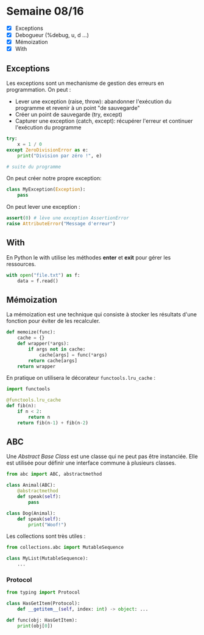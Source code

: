 # Semaine 08/16

- [x] Exceptions
- [x] Debogueur (%debug, u, d ...)
- [x] Mémoization
- [x] With

## Exceptions

Les exceptions sont un mechanisme de gestion des erreurs en programmation.
On peut : 
- Lever une exception (raise, throw): abandonner l'exécution du programme et revenir à un point "de sauvegarde"
- Créer un point de sauvegarde (try, except)
- Capturer une exception (catch, except): récupérer l'erreur et continuer l'exécution du programme

```py
try:
    x = 1 / 0
except ZeroDivisionError as e:
    print("Division par zéro !", e)

# suite du programme
```

On peut créer notre propre exception: 

```py
class MyException(Exception):
    pass
```

On peut lever une exception :

```py
assert(0) # lève une exception AssertionError
raise AttributeError("Message d'erreur")
```

## With

En Python le with utilise les méthodes __enter__ et __exit__ pour gérer les ressources.

```py
with open("file.txt") as f:
    data = f.read()
```

## Mémoization

La mémoization est une technique qui consiste à stocker les résultats d'une fonction pour éviter de les recalculer.

```py
def memoize(func):
    cache = {}
    def wrapper(*args):
        if args not in cache:
            cache[args] = func(*args)
        return cache[args]
    return wrapper
```

En pratique on utilisera le décorateur `functools.lru_cache` :

```py
import functools

@functools.lru_cache
def fib(n):
    if n < 2:
        return n
    return fib(n-1) + fib(n-2)
```

## ABC

Une *Abstract Base Class* est une classe qui ne peut pas être instanciée.
Elle est utilisée pour définir une interface commune à plusieurs classes.

```py
from abc import ABC, abstractmethod

class Animal(ABC):
    @abstractmethod
    def speak(self):
        pass

class Dog(Animal):
    def speak(self):
        print("Woof!")
```

Les collections sont très utiles :

```py
from collections.abc import MutableSequence

class MyList(MutableSequence):
    ...
```

### Protocol

```py
from typing import Protocol

class HasGetItem(Protocol):
    def __getitem__(self, index: int) -> object: ...

def func(obj: HasGetItem):
    print(obj[0])
```
